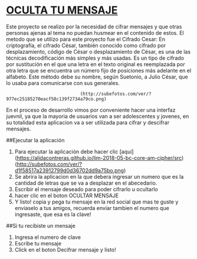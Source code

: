 # [OCULTA TU MENSAJE](https://alidacontreras.github.io/lim-2018-05-bc-core-am-cipher/src)

Este proyecto se realizo por la necesidad de cifrar mensajes y que otras personas ajenas al tema no puedan husmear en el contenido de estos.
El metodo que se utilizo para este proyecto fue el Cifrado Cesar:
    En criptografía, el cifrado César, también conocido como cifrado por desplazamiento, código de César o desplazamiento de César, es una de las técnicas decodificación más simples y más usadas. Es un tipo de cifrado por sustitución en el que una letra en el texto original es reemplazada por otra letra que se encuentra un número fijo de posiciones más adelante en el alfabeto. Este método debe su nombre, según Suetonio, a Julio César, que lo usaba para comunicarse con sus generales.
     
                                (http://subefotos.com/ver/?977ec25185270eacf58c139f2734a79co.png)


En el proceso de desarrollo vimos por conveniente hacer una interfaz juevnil, ya que la mayoria de usuarios van a ser adolescentes y jovenes, en su totalidad esta aplicacion va a ser utilizada para cifrar y descifrar mensajes.

##Ejecutar la aplicación
1. Para ejecutar la aplicación debe hacer clic [aqui] (https://alidacontreras.github.io/lim-2018-05-bc-core-am-cipher/src)
                                (http://subefotos.com/ver/?d1f58517a23912799d0d36702dd9a75bo.png)
2. Se abrira la aplicacion en la que debera ingresar un numero que es la cantidad de letras que se va a desplazar en el abecedario.
3. Escribir el mensaje deseado para poder cifrarlo u ocultarlo
4. hacer clic en el boton OCULTAR MENSAJE
5. Y listo! copia y pega tu mensaje en la red social que mas te guste y enviaselo a tus amigos, recuerda enviar tambien el numero que ingresaste, que esa es la clave!

##Si tu recibiste un mensaje
1. Ingresa el numero de clave
2. Escribe tu mensaje
3. Click en el boton Decifrar mensaje y listo!

